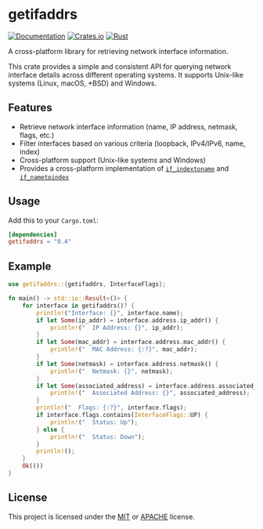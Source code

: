 # getifaddrs

[![Documentation](https://docs.rs/getifaddrs/badge.svg)](https://docs.rs/getifaddrs)
[![Crates.io](https://img.shields.io/crates/v/getifaddrs.svg)](https://crates.io/crates/getifaddrs)
[![Rust](https://github.com/mmastrac/getifaddrs/actions/workflows/rust.yml/badge.svg)](https://github.com/mmastrac/getifaddrs/actions/workflows/rust.yml)

A cross-platform library for retrieving network interface information.

This crate provides a simple and consistent API for querying network interface details
across different operating systems. It supports Unix-like systems (Linux, macOS, *BSD)
and Windows.

## Features

- Retrieve network interface information (name, IP address, netmask, flags, etc.)
- Filter interfaces based on various criteria (loopback, IPv4/IPv6, name, index)
- Cross-platform support (Unix-like systems and Windows)
- Provides a cross-platform implementation of [`if_indextoname`](https://docs.rs/getifaddrs/latest/getifaddrs/fn.if_indextoname.html) and [`if_nametoindex`](https://docs.rs/getifaddrs/latest/getifaddrs/fn.if_nametoindex.html)

## Usage

Add this to your `Cargo.toml`:

```toml
[dependencies]
getifaddrs = "0.4"
```

## Example

```rust
use getifaddrs::{getifaddrs, InterfaceFlags};

fn main() -> std::io::Result<()> {
    for interface in getifaddrs()? {
        println!("Interface: {}", interface.name);
        if let Some(ip_addr) = interface.address.ip_addr() {
            println!("  IP Address: {}", ip_addr);
        }
        if let Some(mac_addr) = interface.address.mac_addr() {
            println!("  MAC Address: {:?}", mac_addr);
        }
        if let Some(netmask) = interface.address.netmask() {
            println!("  Netmask: {}", netmask);
        }
        if let Some(associated_address) = interface.address.associated_address() {
            println!("  Associated Address: {}", associated_address);
        }
        println!("  Flags: {:?}", interface.flags);
        if interface.flags.contains(InterfaceFlags::UP) {
            println!("  Status: Up");
        } else {
            println!("  Status: Down");
        }
        println!();
    }
    Ok(())
}
```

## License

This project is licensed under the [MIT](https://github.com/mmastrac/getifaddrs/blob/master/LICENSE-MIT) or [APACHE](https://github.com/mmastrac/getifaddrs/blob/master/LICENSE-APACHE) license.
